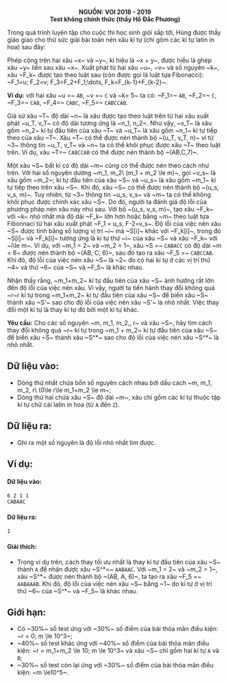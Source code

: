 **<center>NGUỒN: VOI 2018 - 2019</center>**
**<center>Test không chính thức (thầy Hồ Đắc Phương)</center>**

Trong quá trình luyện tập cho cuộc thi học sinh giỏi sắp tới, Hùng được thầy giáo giao cho thử sức giải bài toán nén xâu kí tự (chỉ gôm các kí tự latin in hoa) sau đây:

Phép cộng trên hai xâu ~x~ và ~y~, kí hiệu là ~x + y~, được hiểu là ghép xâu ~y~ liền sau xâu ~x~. Xuất phát từ hai xâu ~u~, ~v~ và số nguyên ~k~, xâu ~F_k~ được tạo theo luật sau (còn được gọi là luật tựa Fibonacci): ~F_1=u; F_2=v; F_3=F_2+F_1;\dots, F_k=F_{k-1}+F_{k-2}~.

**Ví dụ:** với hai xâu ~u =~ `AB`, ~v =~ `C` và ~k= 5~ ta có:
~F_1=~ `AB`, ~F_2=~ `C`, ~F_3=~ `CAB`, ~F_4=~ `CABC`, ~F_5=~ `CABCCAB`.

Giả sử xâu ~T~ độ dài ~n~ là xâu được tạo theo luật trên từ hai xâu xuất phát ~u_T, v_T~ có độ dài tương ứng là ~n_1, n_2~. Như vậy, ~v_T~ là xâu gồm ~n_2~ kí tự đầu tiên của xâu ~T~ và ~u_T~ là xâu gồm ~n_1~ kí tự tiếp theo của xâu ~T~. Xâu ~T~ có thể được nén thành bộ ~(u_T, v_T, n)~ vì từ ~3~ thông tin ~u_T, v_T~ và ~n~ ta có thể khôi phục được xâu ~T~ theo luật trên. Ví dụ, xâu ~T=~ `CABCCAB` có thê được nén thành bộ ~(AB,C,7)~.

Một xâu ~S~ bất kì có độ dài ~m~ cũng có thể được nén theo cách như trên. Với hai số nguyên dương ~m_1, m_2\ (m_1 + m_2 \le  m)~, gọi ~v_s~ là xâu gồm ~m_2~; kí tự đầu tiên của xâu ~S~ và ~u_s~ là xâu gồm ~m_1~ kí tự tiếp theo trên xâu ~S~. Khi đó, xâu ~S~ có thể được nén thành bộ ~(u_s, v_s, m)~. Tuy nhiên, từ ~3~ thông tin ~u_s, v_s~ và ~m~ ta có thể không khôi phục được chính xác xâu ~S~. Do đó, người ta đánh giá độ lỗi của phương pháp nén xâu này như sau. Với bộ ~(u_s, v_s, m)~, tạo xâu ~F_k~ với ~k~ nhỏ nhất mà độ dài ~F_k~ lớn hơn hoặc bằng ~m~ theo luật tựa Fibonnaci từ hai xâu xuất phát ~F_1 = u_s, F-2=v_s~. Độ lỗi của việc nén xâu ~S~ được tính bằng số lượng vị trí ~i~ mà ~S[i]~ khác với ~F_k[i]~, trong đó ~S[i]~ và ~F_k[i]~ tương ứng là kí tự thứ ~i~ của xâu ~S~ và xâu ~F_k~ với ~i\le m~.
Ví dụ, với ~m_1 = 2~ và ~m_2 = 1~, xâu ~S =~ `CABACC` có độ dài ~m = 6~ được nén thành bộ ~(AB, C, 6)~, sau đó tạo ra xâu ~F_5 =~ `CABCCAB`. Khi đó, độ lỗi của việc nén xâu ~S~ là ~2~ đo có hai kí tự ở các vị trí thứ ~4~ và thứ ~6~ của ~S~ và ~F_5~ là khác nhau.

Nhận thấy rằng, ~m_1+m_2~ kí tự đầu tiên của xâu ~S~ ảnh hưởng rất lớn đến độ lỗi của việc nén xâu. Vì vậy, người ta tiến hành thay đổi không quá ~r~r kí tự trong ~m_1+m_2~ kí tự đầu tiên của xâu ~S~ để biến xâu ~S~ thành xâu ~S'~ sao cho độ lỗi của việc nén xâu ~S'~ là nhỏ nhất. Việc thay đổi một kí tự là thay kí tự đó bởi một kí tự khác.

**Yêu cầu:** Cho các số nguyên ~m, m_1, m_2,, r~ và xâu ~S~, hãy tìm cách thay đổi không quá ~r~ kí tự trong ~m_1 + m_2~ kí tự đầu tiên của xâu ~S~ để biến xâu ~S~ thành xâu ~S^*~ sao cho độ lỗi của việc nén xâu ~S^*~ là nhỏ nhất.

## Dữ liệu vào:
- Dòng thứ nhất chứa bốn số nguyên cách nhau bởi dấu cách ~m, m_1, m_2, r\ (0\le r\le m_1+m_2 \le m~;
- Dòng thứ hai chứa xâu ~S~ độ dài ~m~, xâu chỉ gồm các kí tự thuộc tập kí tự chữ cái latin in hoa (từ `A` đến `Z`).

## Dữ liệu ra:
- Ghi ra một số nguyên là độ lỗi nhỏ nhất tìm được.

## Ví dụ:
#### Dữ liệu vào:
```
6 2 1 1
CABAAC
```

#### Dữ liệu ra:
```
1
```

#### Giái thích:
- Trong ví dụ trên, cách thay tối ưu nhất là thay kí tự đầu tiên của xâu ~S~ thành `A` để nhận được xâu ~S^*=~ `AABAAC`. Với ~m_1 = 2~ và ~m_2 = 1~, xâu ~S^*~ được nén thành bộ ~(AB, A, 6)~, ta tạo ra xâu ~F_5 =~ `AABAAAB`. Khi đó, độ lỗi của việc nén xâu ~S~ bằng ~1~ do kí tự ở vị trí thứ ~6~ của ~S^*~ và ~F_5~ là khác nhau.

## Giới hạn:
- Có ~30\%~ số test ứng với ~30\%~ số điểm của bài thỏa mãn điều kiện: ~r = 0; m \le 10^3~;
- ~40\%~ số test khác ứng với ~40\%~ số điểm của bài thỏa mãn điều kiện: ~r = m_1+m_2 \le 10; m \le 10^3~ và xâu ~S~ chỉ gồm hai kí tự `A` và `B`;
- ~30\%~ số test còn lại ứng với ~30\%~ số điểm của bài thỏa mãn điều kiện: ~m \le10^5~.